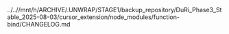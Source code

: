 ../..//mnt/h/ARCHIVE/.UNWRAP/STAGE1/backup_repository/DuRi_Phase3_Stable_2025-08-03/cursor_extension/node_modules/function-bind/CHANGELOG.md